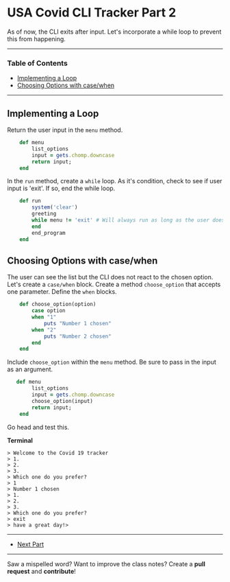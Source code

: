 # USA Covid CLI Tracker Part 2
As of now, the CLI exits after input. Let's incorporate a while loop to prevent this from happening. 

---
### Table of Contents 
- <a href="#Implementing-a-Loop">Implementing a Loop</a>
- <a href="#Choosing-Options-with-case/when">Choosing Options with case/when</a>
--- 

<div id="Implementing-a-Loop"></div>

## Implementing a Loop
Return the user input in the `menu` method. 

```ruby
    def menu
        list_options
        input = gets.chomp.downcase
        return input;
    end
```

In the `run` method, create a `while` loop. As it's condition, check to see if user input is 'exit'. If so, end the while loop. 
```ruby
    def run
        system('clear')
        greeting
        while menu != 'exit' # Will always run as long as the user does not enter 'exit'
        end
        end_program
    end
```

<div id="Choosing-Options-with-case/when"></div>

## Choosing Options with case/when

The user can see the list but the CLI does not react to the chosen option. Let's create a `case/when` block. Create a method `choose_option` that accepts one parameter. Define the `when` blocks. 

```ruby
    def choose_option(option)
        case option
        when "1"
            puts "Number 1 chosen"
        when "2"
            puts "Number 2 chosen"
        end
    end
```

Include `choose_option` within the `menu` method. Be sure to pass in the input as an argument.
```ruby
   def menu
        list_options
        input = gets.chomp.downcase
        choose_option(input)
        return input;
    end
```

Go head and test this.

**Terminal**
```
> Welcome to the Covid 19 tracker
> 1. 
> 2.
> 3. 
> Which one do you prefer?
> 1
> Number 1 chosen
> 1. 
> 2.
> 3. 
> Which one do you prefer?
> exit
> have a great day!> 
```

--- 
- [Next Part](https://github.com/cruzgerman216/CodeLabs-Ruby-on-Rails-Class-Notes/blob/main/C03-Intro-To-Ruby-Part-2/CLI_Project_part_3.md)

---

Saw a mispelled word? Want to improve the class notes? Create a **pull request** and **contribute**! 